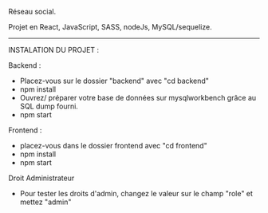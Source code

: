 
Réseau social.

Projet en React, JavaScript, SASS, nodeJs, MySQL/sequelize.
_______________________________________________________________________________

INSTALATION DU PROJET :

Backend :

- Placez-vous sur le dossier "backend" avec "cd backend"
- npm install
- Ouvrez/ préparer votre base de données sur mysqlworkbench grâce au SQL dump fourni.
- npm start

Frontend :

- placez-vous dans le dossier frontend avec "cd frontend"
- npm install
- npm start

Droit Administrateur

- Pour tester les droits d'admin, changez le valeur sur le champ "role" et mettez "admin"
